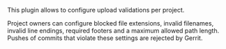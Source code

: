 This plugin allows to configure upload validations per project.

Project owners can configure blocked file extensions, invalid filenames,
invalid line endings, required footers and a maximum allowed path length.
Pushes of commits that violate these settings are rejected by Gerrit.

